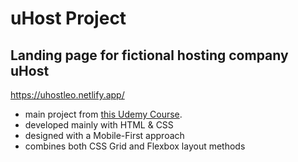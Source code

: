 # **uHost Project**

## Landing page for fictional hosting company uHost

https://uhostleo.netlify.app/

- main project from [this Udemy Course](https://www.udemy.com/course/css-the-complete-guide-incl-flexbox-grid-sass/).
- developed mainly with HTML & CSS
- designed with a Mobile-First approach
- combines both CSS Grid and Flexbox layout methods
